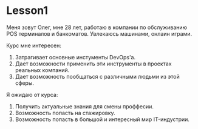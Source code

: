 # Lesson1
Меня зовут Олег, мне 28 лет, работаю в компании по обслуживанию POS терминалов и банкоматов. Увлекаюсь машинами, онлаин играми.

Курс мне интересен:
1. Затрагивает основные инстументы DevOps'a.
2. Дает возможности применить эти инструменты в проектах реальных компаний.
3. Дает возможность пообщаться с различными людьми из этой сферы.

Я ожидаю от курса:
1. Получить актуальные знания для смены проффесии.
2. Возможность попасть на стажировку.
3. Возможность попасть в большой и интересный мир IT-индустрии.

